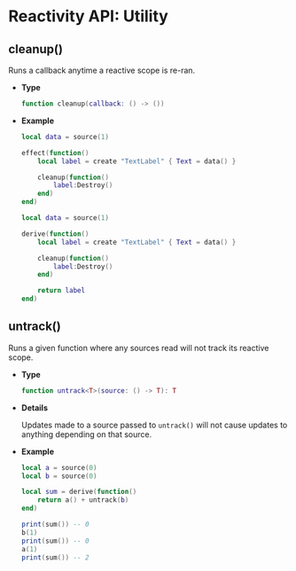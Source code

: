 # Reactivity API: Utility

## cleanup()

Runs a callback anytime a reactive scope is re-ran.

- **Type**

    ```lua
    function cleanup(callback: () -> ())
    ```

- **Example**

    ```lua
    local data = source(1)

    effect(function()
        local label = create "TextLabel" { Text = data() }

        cleanup(function()
            label:Destroy()
        end)
    end)
    ```

    ```lua
    local data = source(1)

    derive(function()
        local label = create "TextLabel" { Text = data() }

        cleanup(function()
            label:Destroy()
        end)

        return label
    end)
    ```

## untrack()

Runs a given function where any sources read will not track its reactive scope.

- **Type**

    ```lua
    function untrack<T>(source: () -> T): T
    ```

- **Details**

    Updates made to a source passed to `untrack()` will not cause updates to
    anything depending on that source.

- **Example**

    ```lua
    local a = source(0)
    local b = source(0)

    local sum = derive(function()
        return a() + untrack(b)
    end)

    print(sum()) -- 0
    b(1)
    print(sum()) -- 0
    a(1)
    print(sum()) -- 2
    ```
